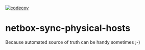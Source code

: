 [![codecov](https://codecov.io/gh/guanana/netbox-sync-physical-hosts/branch/main/graph/badge.svg?token=AJUM01SDMX)](https://codecov.io/gh/guanana/netbox-sync-physical-hosts)
# netbox-sync-physical-hosts
Because automated source of truth can be handy sometimes ;-)
